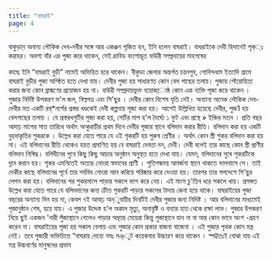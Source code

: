 ```yaml
---
title: "বাঘরাই"
page: 4
---
```

বাকুড়ান় অনান্য লৌকিক দেব-দবীর সঙ্গে আর একঞ্জন পৃজিত হন, ইনি হলেন বাঘরাই। বাধরাইকে দেবী হিদানেই পৃক্্ঃ করাহর। অবশ্য যাঁর এর পুজা করে থাকেন, সেই দ্রাবিড বংশোদ্ভূত বাউরী সম্প্রদায়ের মাহগষের

কাছে ইনি “বাঘরাই বুড়ী” নামেই অভিহিত হরে থাকেন। বীকুডা জেলার অন্তর্গত চয়নপুব, গোবিন্দধাম ইত্যাদি গ্রামে বাঘরাই বুড়ীর পুজা অগ্ষ্ঠিত হতে দেখা যায়। দেবীর পুজা হয় সাধারণত কোন বেল গাছের তলায়। পুজায় পৌরোহিত্য করার জন্য কোন ব্রাক্মণের প্রয়োজন হয় না। বাউরী সম্প্রদায়ভুক্ত বয়োজ্োষ্ঠ কোন এক ন্যক্তি পূজা করে থাকেন । পুজার নির্দিষ্ট উপকরণ ভ'ল জল, বিল্বপত্র এবং সি'ছুর । দেবীর কোন বিশেষ যৃতি নেই। অন্যান্য অনেক লৌকিক দেব-দেবীর মত একটি রষ্*নর্শের প্রস্তর খণ্ডকেই দেবী কল্পনায় পূজা করা হয়। আগেই উল্লিখিত হয়েছে দেবীর, পুজ1 হয় বেলগাছের তলায় । যে প্রস্তরখগুটির পুজা করা হয়, সেটির মাপ হ'ল দৈর্ঘ্যে ১ ফুট এবং প্রস্থে » ইঞ্চির মতন । প্রতি বছর আদাঢ় মাপের সাত তারিখে অর্থাৎ অন্কুরাচীর প্রথম দিনে দেবীর পূজার স্থানে বলিদান করার রীতি। বলিদান করা হয় একটি বুহদাকৃতির শুকরকে । উল্লেখ করা যেতে পারে যে এই শৃকরটি হয় পুরুষ শ্রেণীর । অর্থাৎ কোন স্ত্রী শুকর বলিদান করা হয় না। এই বলিদানের রীতি থেকেও হয়ত প্রমাণিত হয় বে বাঘরাই দেবতা নন, দেবী। দেবী বলেই তার কাছে কোন স্ত্রী প্রাণীর বলিদান নিষিদ্ধ। বলিদীনের পুবে কিছু কিছু আচার অনুষ্ঠান অনুস্থত হতে দেখা যায়। যেমন, বলিদানের পুৰে শৃকরটিকে দ্নান করান হয়। শৃকর এমনিতেই অত্যন্ত নোংরা স্বভাবের প্রাণী । পুতিগন্ধময় আবর্জনা স্থানে থাকতে ভালবাসে সে। তাই দেকীর কাছে বলিদানের পূর্বে তার সর্ববিধ নোংরা আন করিয়ে পরিষ্কার করে দেওয়া হয়। তারপর তার গলদেশে সি'ছুর লেপন করা হয়। বলিদানের পর শুকরমাংস পাড়ার সকলে ভাগ করে নেয়। এই মাংস চু'তিন ধরে সকলে খায়। প্রসঙ্গত উল্লেখ করা যেতে পারে যে বলিদদানের জন্য ক্রীত শৃকরটি পাড়ার সকলের টাদায় কেনা হয়ে থাকে। বাঘরাইয়ের পুজা বছরের অন্যান্য দিন হয় না, কেবল ৭ই আবাঢ় অন্ুবাচীর দিনটিই দেবীর পুজার জন্য নিদিষ্ট । আর বলিদানের মাধ্যমেই পৃজানুষ্ঠান শেষ, হয়ে যায়। এ পুজার উদ্দেস্ত হ'ল অকাল মৃত্যু, অনাবৃষ্টি ও বন্যার হাত থেকে রক্ষা লাভ। পুজার উপকরণ নিয়ে ছুই একজন 'নারী পুঁজাস্থানে গেলেও পাড়ার অন্থান্ত মেয়েরা কিন্তু পুজান্থানে যান না বা অন্ত কোন ভাবে অংশ -গ্রহণ করেন না। বাঘরাইয়ের পূজা হয় সকাল বেলায় এবং পুজার কোন প্রকার বাজনা বাজেনা । এই পুজার পৃথক কোন মন্ত্র নেই। তবে পুজারী ভক্তিচিত্তে “বাঘরায় দেব্যে নমঃ মঞ্ুট কয়েকবার উচ্চারণ করে থাকেন । স্পট্টতঃই বোঝা যায় এই মন্ত্র উচ্চবর্ণের মানুষদের প্রভাব